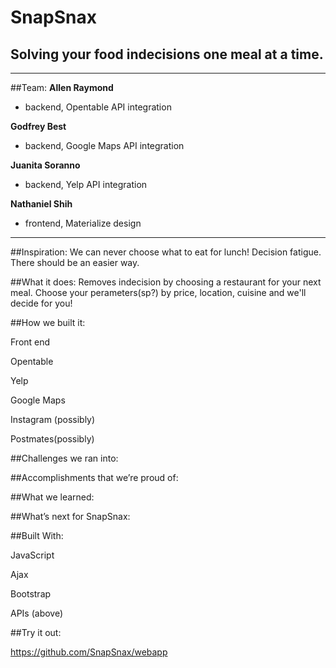 # SnapSnax
## Solving your food indecisions one meal at a time.
***
##Team:	
**Allen Raymond**
* backend, Opentable API integration

**Godfrey Best**
* backend, Google Maps API integration

**Juanita Soranno**
* backend, Yelp API integration

**Nathaniel Shih**
* frontend, Materialize design
***
##Inspiration:
We can never choose what to eat for lunch! Decision fatigue. There should be an easier way.

##What it does:
Removes indecision by choosing a restaurant for your next meal. Choose your perameters(sp?) by price, location, cuisine and we'll decide for you!

##How we built it:

Front end

Opentable

Yelp

Google Maps

Instagram (possibly)

Postmates(possibly)


##Challenges we ran into:


##Accomplishments that we’re proud of:


##What we learned:


##What’s next for SnapSnax:


##Built With:

JavaScript

Ajax

Bootstrap

APIs (above)


##Try it out:

https://github.com/SnapSnax/webapp
